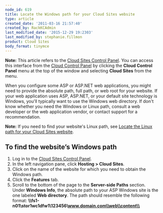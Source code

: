 ```yaml
---
node_id: 619
title: Locate the Windows path for your Cloud Sites website
type: article
created_date: '2011-03-16 21:57:40'
created_by: RackKCAdmin
last_modified_date: '2015-12-29 19:2303'
last_modified_by: stephanie.fillmon
product: Cloud Sites
body_format: tinymce
---
```


**Note:** This article refers to the [Cloud Sites Control
Panel](https://manage.rackspacecloud.com/). You can access this
interface from the [Cloud Control Panel](https://mycloud.rackspace.com/)
by clicking the **Cloud Control Panel** menu at the top of the window
and selecting **Cloud Sites** from the menu.

When you configure some ASP or ASP.NET web applications, you might need
to provide the absolute path, full path, or web root for your website.
If your web application uses ASP, ASP.NET, or your default site
technology is Windows, you'll typically want to use the Windows web
directory. If don't know whether you need the Windows or Linux path,
consult a web developer or the web application vendor, or contact
support for a recommendation.

**Note:** If you need to find your website's Linux path, see [Locate the
Linux path for your Cloud Sites
website](http://www.rackspace.com/knowledge_center/article/locate-the-linux-path-for-your-cloud-sites-website).

To find the website&rsquo;s Windows path
----------------------------------

1.  Log in to the [Cloud Sites Control
    Panel](https://manage.rackspacecloud.com).
2.  In the left navigation pane, click **Hosting \> Cloud Sites**.
3.  Click on the name of the website for which you need to obtain the
    Windows path.
4.  Click the **Features** tab.
5.  Scroll to the bottom of the page to the **Server-side Paths**
    section.<br>
     Under **Windows Info**, the absolute path to your ASP Windows site
    is the one labeled **Web directory**. The path should resemble the
    following format:
    **\\\\fs1-n01\\stor1wc1dfw1\\123456\\www.domain.com\\web\\content\\**


